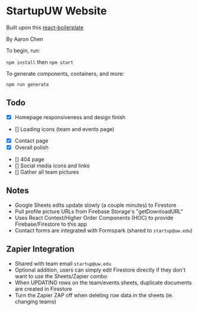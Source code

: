 # StartupUW Website

Built upon this [react-boilerplate](https://github.com/react-boilerplate/react-boilerplate)

By Aaron Chen

To begin, run: 

`npm install` then `npm start` 
    
To generate components, containers, and more:

`npm run generate`

## Todo
- [x] Homepage responsiveness and design finish
- [] Loading icons (team and events page)
- [x] Contact page
- [x] Overall polish
- [] 404 page
- [] Social media icons and links
- [] Gather all team pictures

## Notes
- Google Sheets edits update slowly (a couple minutes) to Firestore
- Pull profile picture URLs from Firebase Storage's "getDownloadURL"
- Uses React Context/Higher Order Components (HOC) to provide Firebase/Firestore to this app
- Contact forms are integrated with Formspark (shared to `startup@uw.edu`)

## Zapier Integration
- Shared with team email `startup@uw.edu`
- Optional addition, users can simply edit Firestore directly if they don't want to use the Sheets/Zapier combo
- When UPDATING rows on the team/events sheets, duplicate documents are created in Firestore
- Turn the Zapier ZAP off when deleting row data in the sheets (ie. changing teams)




    

